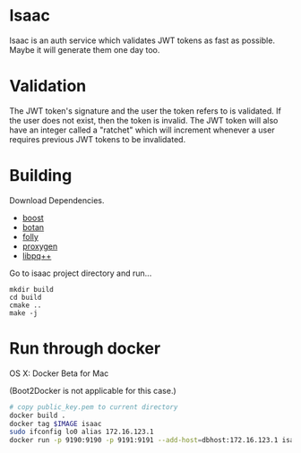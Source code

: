Isaac
=========================

Isaac is an auth service which validates JWT tokens as fast as possible. 
Maybe it will generate them one day too. 

Validation
=========================

The JWT token's signature and the user the token refers to is validated. If the
user does not exist, then the token is invalid. The JWT token will also have an
integer called a "ratchet" which will increment whenever a user requires previous
JWT tokens to be invalidated.

Building
==========================

Download Dependencies.

- [boost](boost.org) 
- [botan](https://botan.randombit.net/)
- [folly](https://github.com/facebook/folly)
- [proxygen](https://github.com/facebook/proxygen)
- [libpq++](https://www.postgresql.org/docs/7.2/static/libpqplusplus.html)

Go to isaac project directory and
run...

    mkdir build
    cd build
    cmake ..
    make -j

Run through docker
==========================

OS X: Docker Beta for Mac

(Boot2Docker is not applicable for this case.)

```bash
# copy public_key.pem to current directory
docker build .
docker tag $IMAGE isaac
sudo ifconfig lo0 alias 172.16.123.1
docker run -p 9190:9190 -p 9191:9191 --add-host=dbhost:172.16.123.1 isaac
```
